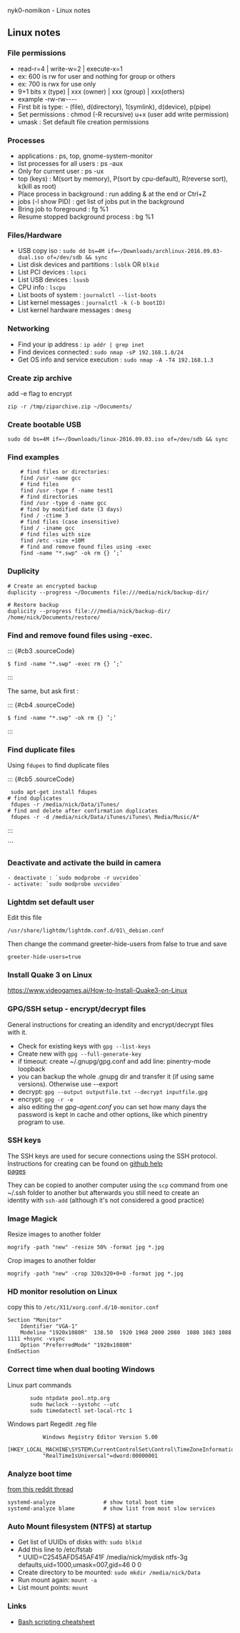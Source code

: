 nyk0-nomikon - Linux notes

## Linux notes

### File permissions

-   read-r=4 \| write-w=2 \| execute-x=1
-   ex: 600 is rw for user and nothing for group or others
-   ex: 700 is rwx for use only
-   9+1 bits x (type) \| xxx (owner) \| xxx (group) \| xxx(others)
-   example -rw-rw----
-   First bit is type: - (file), d(directory), 1(symlink), d(device), p(pipe)
-   Set permissions : chmod (-R recursive) u+x (user add write permission)
-   umask : Set default file creation permissions

### Processes

-   applications : ps, top, gnome-system-monitor
-   list processes for all users : ps -aux
-   Only for current user : ps -ux
-   top (keys) : M(sort by memory), P(sort by cpu-default), R(reverse sort), k(kill as root)
-   Place process in background : run adding & at the end or Ctrl+Z
-   jobs (-l show PID) : get list of jobs put in the background
-   Bring job to foreground : fg %1
-   Resume stopped background process : bg %1

### Files/Hardware

-   USB copy iso : `sudo dd bs=4M if=~/Downloads/archlinux-2016.09.03-dual.iso of=/dev/sdb && sync`
-   List disk devices and partitions : `lsblk` OR `blkid`
-   List PCI devices : `lspci`
-   List USB devices : `lsusb`
-   CPU info : `lscpu`
-   List boots of system : `journalctl --list-boots`
-   List kernel messages : `journalctl -k (-b bootID)`
-   List kernel hardware messages : `dmesg`

### Networking

-   Find your ip address : `ip addr | grep inet`
-   Find devices connected : `sudo nmap -sP 192.168.1.0/24`
-   Get OS info and service execution : `sudo nmap -A -T4 192.168.1.3`

### Create zip archive

add -e flag to encrypt

`zip -r /tmp/ziparchive.zip ~/Documents/`

### Create bootable USB

`sudo dd bs=4M if=~/Downloads/linux-2016.09.03.iso of=/dev/sdb && sync`

### Find examples

        # find files or directories:
        find /usr -name gcc
        # find files
        find /usr -type f -name test1
        # find directories
        find /usr -type d -name gcc
        # find by modified date (3 days)
        find / -ctime 3
        # find files (case insensitive)
        find / -iname gcc 
        # find files with size
        find /etc -size +10M
        # find and remove found files using -exec
        find -name "*.swp" -ok rm {} ’;’

### Duplicity

    # Create an encrypted backup
    duplicity --progress ~/Documents file:///media/nick/backup-dir/
                                                             
    # Restore backup
    duplicity --progress file:///media/nick/backup-dir/ /home/nick/Documents/restore/

### Find and remove found files using -exec.

::: {#cb3 .sourceCode}
``` {.sourceCode .bash}
$ find -name "*.swp" -exec rm {} ’;’
```
:::

The same, but ask first :

::: {#cb4 .sourceCode}
``` {.sourceCode .bash}
$ find -name "*.swp" -ok rm {} ’;’
```
:::

### Find duplicate files

Using `fdupes` to find duplicate files

::: {#cb5 .sourceCode}
``` {.sourceCode .bash}
 sudo apt-get install fdupes
# find duplicates
 fdupes -r /media/nick/Data/iTunes/
# find and delete after confirmation duplicates
 fdupes -r -d /media/nick/Data/iTunes/iTunes\ Media/Music/A*
```
:::

\`\`\`

### Deactivate and activate the build in camera

    - deactivate : `sudo modprobe -r uvcvideo`
    - activate: `sudo modprobe uvcvideo`

### Lightdm set default user

Edit this file

`/usr/share/lightdm/lightdm.conf.d/01\_debian.conf`

Then change the command greeter-hide-users from false to true and save

`greeter-hide-users=true`

### Install Quake 3 on Linux

<https://www.videogames.ai/How-to-Install-Quake3-on-Linux>

### GPG/SSH setup - encrypt/decrypt files

General instructions for creating an idendity and encrypt/decrypt files\
with it.

-   Check for existing keys with `gpg --list-keys`
-   Create new with `gpg --full-generate-key`
-   if timeout: create \~/.gnupg/gpg.conf and add line: pinentry-mode\
    loopback
-   you can backup the whole .gnupg dir and transfer it (if using same\
    versions). Otherwise use \--export
-   decrypt: `gpg --output outputfile.txt --decrypt inputfile.gpg`
-   encrypt: `gpg -r -e`
-   also editing the *gpg-agent.conf* you can set how many days the\
    password is kept in cache and other options, like which pinentry\
    program to use.

### SSH keys

The SSH keys are used for secure connections using the SSH protocol.\
Instructions for creating can be found on [github help\
pages](https://docs.github.com/en/authentication/connecting-to-github-with-ssh)

They can be copied to another computer using the `scp` command from one\
\~/.ssh folder to another but afterwards you still need to create an\
identity with `ssh-add` (although it\'s not considered a good practice)

### Image Magick

Resize images to another folder

`mogrify -path "new" -resize 50% -format jpg *.jpg`

Crop images to another folder

`mogrify -path "new" -crop 320x320+0+0 -format jpg *.jpg`

### HD monitor resolution on Linux

copy this to `/etc/X11/xorg.conf.d/10-monitor.conf`

    Section "Monitor"
        Identifier "VGA-1"
        Modeline "1920x1080R"  138.50  1920 1968 2000 2080  1080 1083 1088 1111 +hsync -vsync
        Option "PreferredMode" "1920x1080R"
    EndSection

### Correct time when dual booting Windows

Linux part commands

           sudo ntpdate pool.ntp.org
           sudo hwclock --systohc --utc
           sudo timedatectl set-local-rtc 1
         

Windows part Regedit .reg file

               Windows Registry Editor Version 5.00
               [HKEY_LOCAL_MACHINE\SYSTEM\CurrentControlSet\Control\TimeZoneInformation]
               "RealTimeIsUniversal"=dword:00000001
             

### Analyze boot time

[from this reddit thread](https://www.reddit.com/r/linuxmint/comments/pw8n1f/how_fast_linux_mint_boot_on_your_computer/)

    systemd-analyze               # show total boot time
    systemd-analyze blame         # show list from most slow services

### Auto Mount filesystem (NTFS) at startup

-   Get list of UUIDs of disks with: `sudo blkid`
-   Add this line to /etc/fstab\
    \* UUID=C2545AFD545AF41F /media/nick/mydisk ntfs-3g defaults,uid=1000,umask=007,gid=46 0 0
-   Create directory to be mounted: `sudo mkdir /media/nick/Data`
-   Run mount again: `mount -a`
-   List mount points: `mount`

### Links

-   [Bash scripting cheatsheet](https://devhints.io/bash)
